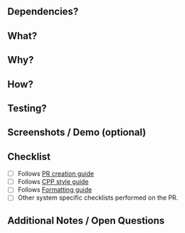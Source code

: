 <!-- Read PR creation guide : https://github.com/rekise/robotics-docs/wiki/PR-Creation-guide -->

## Dependencies?
<!-- If there’s any other PR that should be merged before yours. -->

## What?
<!-- Briefly describe what changes you made. -->

## Why?
<!-- Explain why these changes were made and what problem they solve. -->

## How?
<!-- (Optional) Summarize how you implemented them or major design decisions. -->

## Testing?
<!-- Describe how you tested this: steps, test cases, results. -->

## Screenshots / Demo (optional)
<!-- Include before/after screenshots or short demo GIFs if applicable. -->

## Checklist
<!-- Include system-specific checklists (e.g., software, firmware, hardware, mechanical, or mission configs) to ensure all critical robotics components are reviewed before merging.-->
- [ ] Follows [PR creation guide](https://github.com/rekise/robotics-docs/wiki/PR-Creation-guide)
- [ ] Follows [CPP style guide](https://github.com/rekise/robotics-docs/wiki/CPP--style-guide)
- [ ] Follows [Formatting guide](https://github.com/rekise/robotics-docs/wiki/formatting-guide)
- [ ] Other system specific checklists performed on the PR.

## Additional Notes / Open Questions
<!-- Limitations, follow-ups, or questions for reviewers. -->
